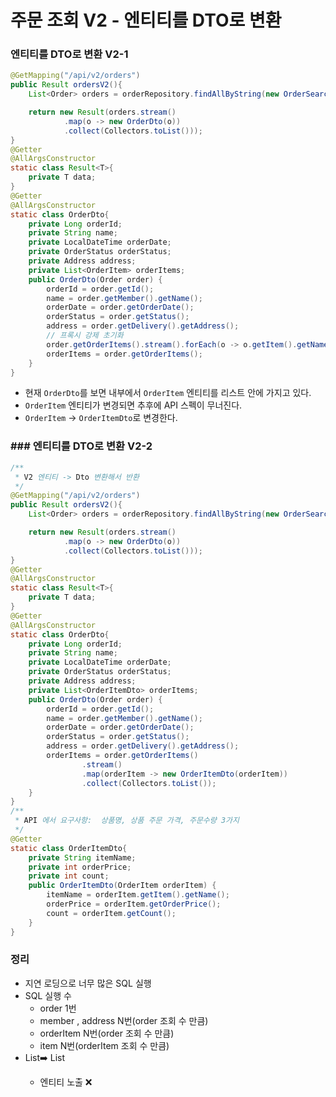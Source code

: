 # 주문 조회 V2 - 엔티티를 DTO로 변환

### 엔티티를 DTO로 변환 V2-1 

```java
@GetMapping("/api/v2/orders")
public Result ordersV2(){
    List<Order> orders = orderRepository.findAllByString(new OrderSearch());

    return new Result(orders.stream()
            .map(o -> new OrderDto(o))
            .collect(Collectors.toList()));
}
@Getter
@AllArgsConstructor
static class Result<T>{
    private T data;
}
@Getter
@AllArgsConstructor
static class OrderDto{
    private Long orderId;
    private String name;
    private LocalDateTime orderDate;
    private OrderStatus orderStatus;
    private Address address;
    private List<OrderItem> orderItems;
    public OrderDto(Order order) {
        orderId = order.getId();
        name = order.getMember().getName();
        orderDate = order.getOrderDate();
        orderStatus = order.getStatus();
        address = order.getDelivery().getAddress();
        // 프록시 강제 초기화
        order.getOrderItems().stream().forEach(o -> o.getItem().getName());
        orderItems = order.getOrderItems();
    }
}
```
- 현재 `OrderDto`를 보면 내부에서 `OrderItem` 엔티티를 리스트 안에 가지고 있다.
- `OrderItem` 엔티티가 변경되면 추후에 API 스펙이 무너진다. 
- `OrderItem` -> `OrderItemDto`로 변경한다.

### ### 엔티티를 DTO로 변환 V2-2

```java
/**
 * V2 엔티티 -> Dto 변환해서 반환
 */
@GetMapping("/api/v2/orders")
public Result ordersV2(){
    List<Order> orders = orderRepository.findAllByString(new OrderSearch());

    return new Result(orders.stream()
            .map(o -> new OrderDto(o))
            .collect(Collectors.toList()));
}
@Getter
@AllArgsConstructor
static class Result<T>{
    private T data;
}
@Getter
@AllArgsConstructor
static class OrderDto{
    private Long orderId;
    private String name;
    private LocalDateTime orderDate;
    private OrderStatus orderStatus;
    private Address address;
    private List<OrderItemDto> orderItems;
    public OrderDto(Order order) {
        orderId = order.getId();
        name = order.getMember().getName();
        orderDate = order.getOrderDate();
        orderStatus = order.getStatus();
        address = order.getDelivery().getAddress();
        orderItems = order.getOrderItems()
                .stream()
                .map(orderItem -> new OrderItemDto(orderItem))
                .collect(Collectors.toList());
    }
}
/**
 * API 에서 요구사항:  상품명, 상품 주문 가격, 주문수량 3가지
 */
@Getter
static class OrderItemDto{
    private String itemName;
    private int orderPrice;
    private int count;
    public OrderItemDto(OrderItem orderItem) {
        itemName = orderItem.getItem().getName();
        orderPrice = orderItem.getOrderPrice();
        count = orderItem.getCount();
    }
}
```

### 정리 

- 지연 로딩으로 너무 많은 SQL 실행
- SQL 실행 수
  - order 1번
  - member , address N번(order 조회 수 만큼)
  - orderItem N번(order 조회 수 만큼)
  - item N번(orderItem 조회 수 만큼)
- List<OrderItem>➡️ List<OrderItemDto> 
  - 엔티티 노출 ❌

